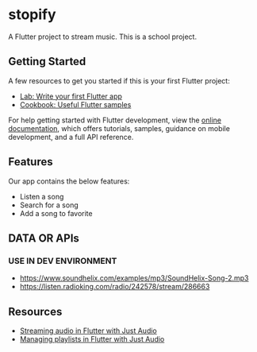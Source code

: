 # stopify

A Flutter project to stream music. This is a school project.

## Getting Started

A few resources to get you started if this is your first Flutter project:

- [Lab: Write your first Flutter app](https://docs.flutter.dev/get-started/codelab)
- [Cookbook: Useful Flutter samples](https://docs.flutter.dev/cookbook)

For help getting started with Flutter development, view the
[online documentation](https://docs.flutter.dev/), which offers tutorials,
samples, guidance on mobile development, and a full API reference.

## Features

Our app contains the below features:

- Listen a song
- Search for a song
- Add a song to favorite

## DATA OR APIs

### USE IN DEV ENVIRONMENT

- https://www.soundhelix.com/examples/mp3/SoundHelix-Song-2.mp3
- https://listen.radioking.com/radio/242578/stream/286663

## Resources

- [Streaming audio in Flutter with Just Audio](https://suragch.medium.com/steaming-audio-in-flutter-with-just-audio-7435fcf672bf)
- [Managing playlists in Flutter with Just Audio](https://suragch.medium.com/managing-playlists-in-flutter-with-just-audio-c4b8f2af12eb)